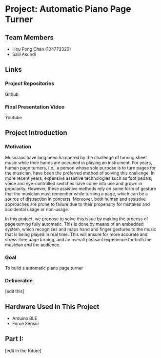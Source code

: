 # Project: Automatic Piano Page Turner

## Team Members
- Hou Pong Chan (104772329)
- Salil Akundi 

## Links
### Project Repositories
Github
### Final Presentation Video
Youtube

## Project Introduction
### Motivation
Musicians have long been hampered by the challenge of turning sheet music while their hands are occupied in playing an instrument. For years, human page turners, i.e., a person whose sole purpose is to turn pages for the musician, have been the preferred method of solving this challenge. In more recent years, expensive assistive technologies such as foot pedals, voice and eye-controlled switches have come into use and grown in popularity. However, these assistive methods rely on some form of gesture that the musician must remember while turning a page, which can be a source of distraction in concerts. Moreover, both human and assistive approaches are prone to failure due to their propensity for mistakes and accidental usage or non-usage.

In this project, we propose to solve this issue by making the process of page turning fully automatic. This is done by means of an embedded system, which recognizes and maps hand and finger gestures to the music that is being played in real time. This will ensure for more accurate and stress-free page turning, and an overall pleasant experience for both the musician and the audience.
### Goal
To build a automatic piano page turner 
### Deliverable
[edit this]

## Hardware Used in This Project
- Arduino BLE
- Force Sensor

## Part I: 
[edit in the future]
